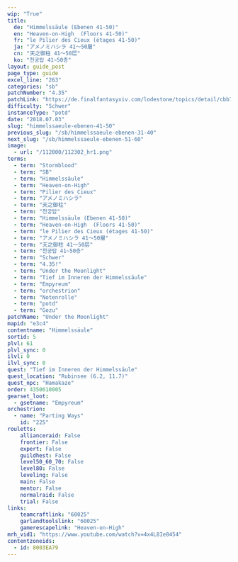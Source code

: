 ```yaml
---
wip: "True"
title:
  de: "Himmelssäule (Ebenen 41-50)"
  en: "Heaven-on-High  (Floors 41-50)"
  fr: "le Pilier des Cieux (étages 41-50)"
  ja: "アメノミハシラ 41～50層"
  cn: "天之御柱 41～50层"
  ko: "천궁탑 41~50층"
layout: guide_post
page_type: guide
excel_line: "263"
categories: "sb"
patchNumber: "4.35"
patchLink: "https://de.finalfantasyxiv.com/lodestone/topics/detail/cbb7c9ac11be4b830b193d7d471260f64ddc3fb8"
difficulty: "Schwer"
instanceType: "potd"
date: "2018.07.03"
slug: "himmelssaeule-ebenen-41-50"
previous_slug: "/sb/himmelssaeule-ebenen-31-40"
next_slug: "/sb/himmelssaeule-ebenen-51-60"
image:
  - url: "/112000/112302_hr1.png"
terms:
  - term: "Stormblood"
  - term: "SB"
  - term: "Himmelssäule"
  - term: "Heaven-on-High"
  - term: "Pilier des Cieux"
  - term: "アメノミハシラ"
  - term: "天之御柱"
  - term: "천궁탑"
  - term: "Himmelssäule (Ebenen 41-50)"
  - term: "Heaven-on-High  (Floors 41-50)"
  - term: "le Pilier des Cieux (étages 41-50)"
  - term: "アメノミハシラ 41～50層"
  - term: "天之御柱 41～50层"
  - term: "천궁탑 41~50층"
  - term: "Schwer"
  - term: "4.35!"
  - term: "Under the Moonlight"
  - term: "Tief im Inneren der Himmelssäule"
  - term: "Empyreum"
  - term: "orchestrion"
  - term: "Notenrolle"
  - term: "potd"
  - term: "Gozu"
patchName: "Under the Moonlight"
mapid: "e3c4"
contentname: "Himmelssäule"
sortid: 5
plvl: 61
plvl_sync: 0
ilvl: 0
ilvl_sync: 0
quest: "Tief im Inneren der Himmelssäule"
quest_location: "Rubinsee (6.2, 11.7)"
quest_npc: "Hamakaze"
order: 4350610005
gearset_loot:
  - gsetname: "Empyreum"
orchestrion:
  - name: "Parting Ways"
    id: "225"
rouletts:
    allianceraid: False
    frontier: False
    expert: False
    guildhest: False
    level50_60_70: False
    level80: False
    leveling: False
    main: False
    mentor: False
    normalraid: False
    trial: False
links:
    teamcraftlink: "60025"
    garlandtoolslink: "60025"
    gamerescapelink: "Heaven-on-High"
mrh_vid1: "https://www.youtube.com/watch?v=4x4L8Ie8454"
contentzoneids:
  - id: 8003EA79
---
```

